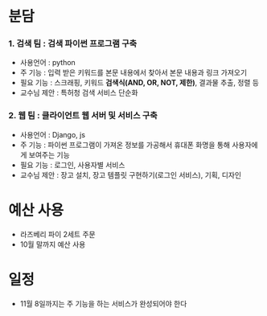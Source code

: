 # 분담
### 1. 검색 팀 : 검색 파이썬 프로그램 구축
- 사용언어 : python
- 주 기능 : 입력 받은 키워드를 본문 내용에서 찾아서 본문 내용과 링크 가져오기
- 필요 기능 : 스크래핑, 키워드 **검색식(AND, OR, NOT, 제한)**, 결과물 추출, 정렬 등
- 교수님 제안 : 특허청 검색 서비스 단순화

### 2. 웹 팀 : 클라이언트 웹 서버 및 서비스 구축
- 사용언어 : Django, js
- 주 기능 : 파이썬 프로그램이 가져온 정보를 가공해서 휴대폰 화명을 통해 사용자에게 보여주는 기능
- 필요 기능 : 로그인, 사용자별 서비스
- 교수님 제안 : 장고 설치, 장고 템플릿 구현하기(로그인 서비스), 기획, 디자인

# 예산 사용
- 라즈베리 파이 2세트 주문
- 10월 말까지 예산 사용

# 일정
- 11월 8일까지는 주 기능을 하는 서비스가 완성되어야 한다
